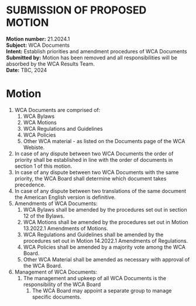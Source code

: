 # SUBMISSION OF PROPOSED MOTION

**Motion number:** 21.2024.1  
**Subject:** WCA Documents  
**Intent:** Establish priorities and amendment procedures of WCA Documents  
**Submitted by:** Motion has been removed and all responsibilities will be absorbed by the WCA Results Team.  
**Date:** TBC, 2024

# Motion

1. WCA Documents are comprised of:
   1. WCA Bylaws
   2. WCA Motions
   3. WCA Regulations and Guidelines
   4. WCA Policies
   5. Other WCA material - as listed on the Documents page of the WCA Webiste.
2. In case of any dispute between two WCA Documents the order of priority shall be established in line with the order of documents in section 1 of this motion.
3. In case of any dispute between two WCA Documents with the same priority, the WCA Board shall determine which document takes precedence.
4. In case of any dispute between two translations of the same document the American English version is definitive.
5. Amendments of WCA Documents:
   1. WCA Bylaws shall be amended by the procedures set out in section 12 of the Bylaws.
   2. WCA Motions shall be amended by the procedures set out in Motion 13.2022.1 Amendments of Motions.
   3. WCA Regulations and Guidelines shall be amended by the procedures set out in Motion 14.2022.1 Amendments of Regulations.
   4. WCA Policies shall be amended by a majority vote among the WCA Board.
   5. Other WCA Material shall be amended as necessary with approval of the WCA Board.
6. Management of WCA Documents:  
   1. The management and upkeep of all WCA Documents is the responsibility of the WCA Board
      1. The WCA Board may appoint a separate group to manage specific documents.
